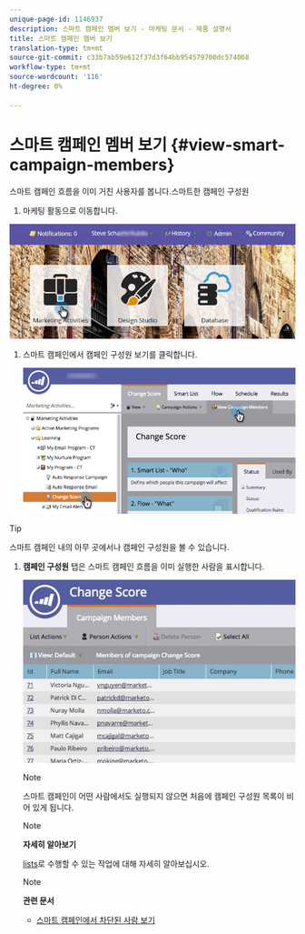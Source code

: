 ```yaml
---
unique-page-id: 1146937
description: 스마트 캠페인 멤버 보기 - 마케팅 문서 - 제품 설명서
title: 스마트 캠페인 멤버 보기
translation-type: tm+mt
source-git-commit: c33b7ab59e612f37d3f64bb954579700dc574068
workflow-type: tm+mt
source-wordcount: '116'
ht-degree: 0%

---
```



# 스마트 캠페인 멤버 보기 {#view-smart-campaign-members}

스마트 캠페인 흐름을 이미 거친 사용자를 봅니다.스마트한 캠페인 구성원

1. 마케팅 활동으로 이동합니다.

![](assets/login-marketing-activities.png)

1. 스마트 캠페인에서 캠페인 구성원 보기를 클릭합니다.

   ![](assets/changescore-hands.png)

>[!TIP]
>
>스마트 캠페인 내의 아무 곳에서나 캠페인 구성원을 볼 수 있습니다.

1. **캠페인 구성원** 탭은 스마트 캠페인 흐름을 이미 실행한 사람을 표시합니다.

   ![](assets/smartcampaignheader-complete.jpg)

   >[!NOTE]
   >
   >스마트 캠페인이 어떤 사람에서도 실행되지 않으면 처음에 캠페인 구성원 목록이 비어 있게 됩니다.

   >[!NOTE]
   >
   >**자세히 알아보기**
   >
   >
   >[lists](http://docs.marketo.com/display/docs/smart+lists+and+static+lists)로 수행할 수 있는 작업에 대해 자세히 알아보십시오.

   >[!NOTE]
   >
   >**관련 문서**
   >
   >    
   >    
   >    * [스마트 캠페인에서 차단된 사람 보기](view-blocked-people-in-a-smart-campaign.md)


